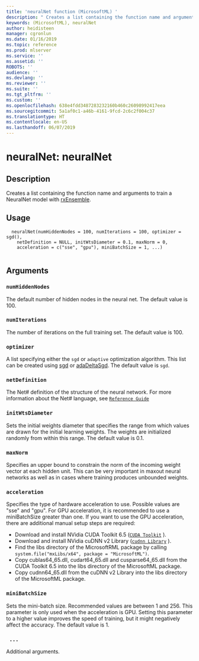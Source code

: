 ```yaml
---
title: 'neuralNet function (MicrosoftML) '
description: " Creates a list containing the function name and arguments to train a  NeuralNet model with [rxEnsemble](rxEnsemble.md). "
keywords: (MicrosoftML), neuralNet
author: heidisteen
manager: cgronlun
ms.date: 01/16/2019
ms.topic: reference
ms.prod: mlserver
ms.service: ''
ms.assetid: ''
ROBOTS: ''
audience: ''
ms.devlang: ''
ms.reviewer: ''
ms.suite: ''
ms.tgt_pltfrm: ''
ms.custom: ''
ms.openlocfilehash: 638e4fdd3487283232160b460c26098992417eea
ms.sourcegitcommit: 5a1af0c1-a46b-4161-9fcd-2c6c2f004c37
ms.translationtype: HT
ms.contentlocale: en-US
ms.lasthandoff: 06/07/2019
---
```

 # <a name="neuralnet-neuralnet"></a>neuralNet: neuralNet 
 ## <a name="description"></a>Description
 
Creates a list containing the function name and arguments to train a NeuralNet model with [rxEnsemble](rxEnsemble.md).
 
 
 ## <a name="usage"></a>Usage

```   
  neuralNet(numHiddenNodes = 100, numIterations = 100, optimizer = sgd(),
    netDefinition = NULL, initWtsDiameter = 0.1, maxNorm = 0,
    acceleration = c("sse", "gpu"), miniBatchSize = 1, ...)
 
```
 
 ## <a name="arguments"></a>Arguments

   
  
 ### `numHiddenNodes`
 The default number of hidden nodes in the neural net. The default value is 100. 
  
  
  
 ### `numIterations`
 The number of iterations on the full training set. The default value is 100. 
  
  
  
 ### `optimizer`
 A list specifying either the `sgd` or `adaptive` optimization algorithm. This list can be created using [sgd](optimizer.md) or [adaDeltaSgd](optimizer.md). The default value is `sgd`. 
  
  
  
 ### `netDefinition`
 The Net# definition of the structure of the neural network. For more information about the Net# language, see   [`Reference Guide`](https://azure.microsoft.com/en-us/documentation/articles/machine-learning-azure-ml-netsharp-reference-guide/)  
  
  
  
 ### `initWtsDiameter`
 Sets the initial weights diameter that specifies  the range from which values are drawn for the initial learning weights.    The weights are initialized randomly from within this range. The default value is 0.1. 
  
  
  
 ### `maxNorm`
 Specifies an upper bound to constrain the norm of the incoming  weight vector at each hidden unit. This can be very important in maxout  neural networks as well as in cases where training produces unbounded weights. 
  
  
  
 ### `acceleration`
 Specifies the type of hardware acceleration to use.  Possible values are "sse" and "gpu".  For GPU acceleration, it is recommended to use a miniBatchSize greater than one.  If you want to use the GPU acceleration, there are additional manual setup steps are required:    
*  Download and install NVidia CUDA Toolkit 6.5  ([`CUDA Toolkit`](https://developer.nvidia.com/cuda-toolkit-65) ).  
*  Download and install NVidia cuDNN v2 Library  ([`cudnn Library`](https://developer.nvidia.com/rdp/cudnn-archive) ).  
*  Find the libs directory of the MicrosoftRML package by calling `system.file("mxLibs/x64", package = "MicrosoftML")`.  
*  Copy cublas64_65.dll, cudart64_65.dll and cusparse64_65.dll from the CUDA Toolkit 6.5 into the libs directory of the MicrosoftML package. 
*  Copy cudnn64_65.dll from the cuDNN v2 Library into the libs directory of the MicrosoftML package. 
 
  
  
  
 ### `miniBatchSize`
 Sets the mini-batch size. Recommended values are between  1 and 256. This parameter is only used when the acceleration is GPU. Setting  this parameter to a higher value improves the speed of training, but it might negatively affect the accuracy. The default value is 1. 
  
  
  
 ### ` ...`
 Additional arguments. 
  
 
 
 
